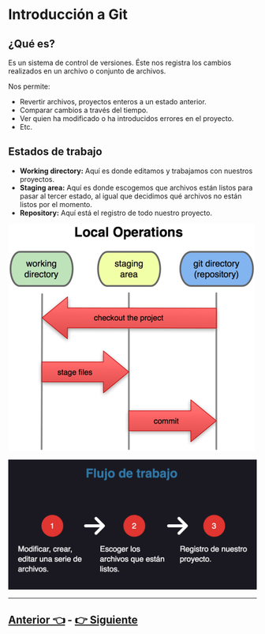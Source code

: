 # Introducción a Git
## ¿Qué es?

Es un sistema de control de versiones. Éste nos registra los cambios realizados en un archivo o conjunto de archivos.

Nos permite:

* Revertir archivos, proyectos enteros a un estado anterior.
* Comparar cambios a través del tiempo.
* Ver quien ha modificado o ha introducidos errores en el proyecto.
* Etc.

## Estados de trabajo

* **Working directory:** Aquí es donde editamos y trabajamos con nuestros proyectos.
* **Staging area:** Aquí es donde escogemos que archivos están listos para pasar al tercer estado, al igual que decidimos qué archivos no están listos por el momento.
* **Repository:** Aquí está el registro de todo nuestro proyecto.
 
![Estados de trabajo](Images/States.png)

![Workflow](Images/Workflow.png)

***

## [Anterior 👈](README.md)  -  [👉 Siguiente](Page3.md)